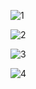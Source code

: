 ![1](https://github.com/user-attachments/assets/444c147f-ba0a-4a3d-a614-1a855212cb7d)

![2](https://github.com/user-attachments/assets/47b05036-60d3-4e14-8942-ccac5c64df4a)

![3](https://github.com/user-attachments/assets/11488aa2-3158-4f2b-b461-14640c9562d4)

![4](https://github.com/user-attachments/assets/34a8c200-2ec6-45c0-8ee3-094c53f12c59)
